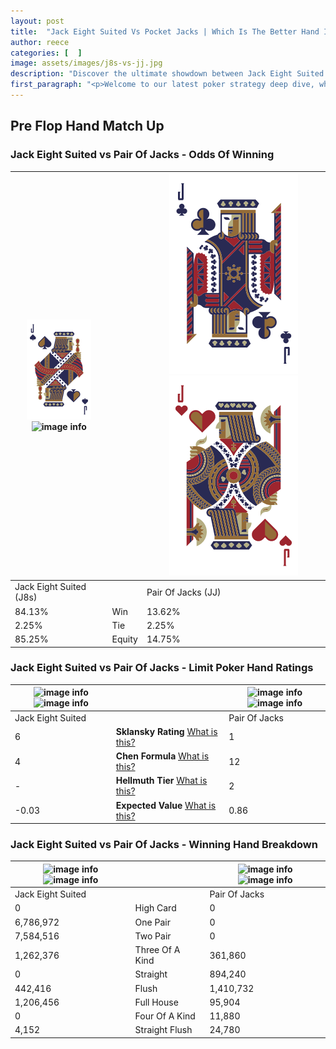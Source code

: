 ```yaml
---
layout: post
title:  "Jack Eight Suited Vs Pocket Jacks | Which Is The Better Hand In Poker? A Complete Guide"
author: reece
categories: [  ]
image: assets/images/j8s-vs-jj.jpg
description: "Discover the ultimate showdown between Jack Eight Suited and Pair Of Jacks in poker! Uncover the odds, strategies, and scenarios where one hand triumphs over the other. Get ready to up your poker game with this thrilling analysis."
first_paragraph: "<p>Welcome to our latest poker strategy deep dive, where we're pitting two distinct hands against each other in a high-stakes showdown: Jack Eight Suited vs Pair Of Jacks.</p><p>In the dynamic world of poker, every decision counts, and knowing which hand holds the upper hand is key to your success at the table.</p><p>In this article, we'll dissect these two hands, explore the scenarios where one dominates the other, and equip you with the knowledge to make strategic choices that can tip the odds in your favor.</p><p>Get ready to unravel the intriguing dynamics of these poker hands and elevate your game to new heights.</p>"
---
```




[comment]: # (sp0)

## Pre Flop Hand Match Up

<div class="table hand-ratings" markdown="1"> 



### Jack Eight Suited vs Pair Of Jacks - Odds Of Winning


    
| ![image info](assets/images/hand1/J.png) ![image info](assets/images/hand1/8s.png) |  | ![image info](assets/images/hand2/J.png) ![image info](assets/images/hand2/Jo.png) |
| -------- | -------- | -------- |
| Jack Eight Suited (J8s) |  | Pair Of Jacks (JJ) |
| 84.13% | Win | 13.62% |
| 2.25% | Tie | 2.25% |
| 85.25% | Equity | 14.75% |




[comment]: # (sp1)



### Jack Eight Suited vs Pair Of Jacks - Limit Poker Hand Ratings


    
| ![image info](https://www.riverpairs.com/assets/images/hand1/J.png) ![image info](https://www.riverpairs.com/assets/images/hand1/8s.png) |  | ![image info](https://www.riverpairs.com/assets/images/hand2/J.png) ![image info](https://www.riverpairs.com/assets/images/hand2/Jo.png) |
| -------- | -------- | -------- |
| Jack Eight Suited |  | Pair Of Jacks |
| 6 | **Sklansky Rating** [What is this?](/sklansky-rating-explained) | 1 |
| 4 | **Chen Formula** [What is this?](/chen-formula-explained) | 12 |
| - | **Hellmuth Tier** [What is this?](/Hellmuth-tier-explained) | 2 |
| -0.03 | **Expected Value** [What is this?](/expected-value-explained) | 0.86 |




[comment]: # (sp2)



### Jack Eight Suited vs Pair Of Jacks - Winning Hand Breakdown


    
| ![image info](https://www.riverpairs.com/assets/images/hand1/J.png) ![image info](https://www.riverpairs.com/assets/images/hand1/8s.png) |  | ![image info](https://www.riverpairs.com/assets/images/hand2/J.png) ![image info](https://www.riverpairs.com/assets/images/hand2/Jo.png) |
| -------- | -------- | -------- |
| Jack Eight Suited |  | Pair Of Jacks |
| 0 | High Card | 0 |
| 6,786,972 | One Pair | 0 |
| 7,584,516 | Two Pair | 0 |
| 1,262,376 | Three Of A Kind | 361,860 |
| 0 | Straight | 894,240 |
| 442,416 | Flush | 1,410,732 |
| 1,206,456 | Full House | 95,904 |
| 0 | Four Of A Kind | 11,880 |
| 4,152 | Straight Flush | 24,780 |




[comment]: # (sp3)



</div>

[comment]: # (sp4)



[comment]: # (sp5)

